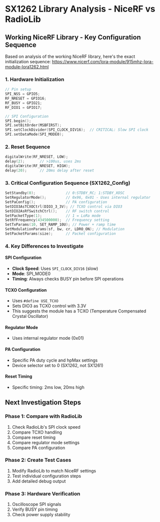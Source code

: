 # SX1262 Library Analysis - NiceRF vs RadioLib

## Working NiceRF Library - Key Configuration Sequence

Based on analysis of the working NiceRF library, here's the exact initialization sequence:
https://www.nicerf.com/lora-module/915mhz-lora-module-lora1262.html

### 1. **Hardware Initialization**
```cpp
// Pin setup
SPI_NSS = GPIO5;
RF_NRESET = GPIO16; 
RF_BUSY = GPIO21;
RF_DIO1 = GPIO17;

// SPI Configuration
SPI.begin();
SPI.setBitOrder(MSBFIRST);
SPI.setClockDivider(SPI_CLOCK_DIV16);  // CRITICAL: Slow SPI clock
SPI.setDataMode(SPI_MODE0);
```

### 2. **Reset Sequence**
```cpp
digitalWrite(RF_NRESET, LOW);	
delay(2);		// >100us, uses 2ms
digitalWrite(RF_NRESET, HIGH);
delay(20);		// 20ms delay after reset
```

### 3. **Critical Configuration Sequence (SX1262_Config)**
```cpp
SetStandby(0);              // 0:STDBY_RC; 1:STDBY_XOSC
SetRegulatorMode();         // 0x96, 0x01 - Uses internal regulator
SetPaConfig();              // PA configuration  
SetDIO3AsTCXOCtrl(DIO3_3_3V); // TCXO control via DIO3
SetDIO2AsRfSwitchCtrl();    // RF switch control
SetPacketType(1);           // 1 = LoRa mode
SetRfFrequency(434500000);  // Frequency setting
SetTxParams(10, SET_RAMP_10U); // Power + ramp time
SetModulationParams(sf, bw, cr, LDRO_ON); // Modulation
SetPacketParams(size);      // Packet configuration
```

### 4. **Key Differences to Investigate**

#### **SPI Configuration**
- **Clock Speed**: Uses `SPI_CLOCK_DIV16` (slow)
- **Mode**: SPI_MODE0
- **Timing**: Always checks BUSY pin before SPI operations

#### **TCXO Configuration**
- Uses `#define USE_TCXO`
- Sets DIO3 as TCXO control with 3.3V
- This suggests the module has a TCXO (Temperature Compensated Crystal Oscillator)

#### **Regulator Mode**  
- Uses internal regulator mode (0x01)

#### **PA Configuration**
- Specific PA duty cycle and hpMax settings
- Device selector set to 0 (SX1262, not SX1261)

#### **Reset Timing**
- Specific timing: 2ms low, 20ms high

## Next Investigation Steps

### Phase 1: Compare with RadioLib
1. Check RadioLib's SPI clock speed
2. Compare TCXO handling
3. Compare reset timing
4. Compare regulator mode settings
5. Compare PA configuration

### Phase 2: Create Test Cases
1. Modify RadioLib to match NiceRF settings
2. Test individual configuration steps
3. Add detailed debug output

### Phase 3: Hardware Verification
1. Oscilloscope SPI signals
2. Verify BUSY pin timing
3. Check power supply stability
